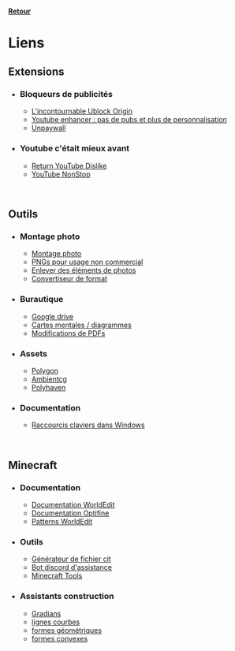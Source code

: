 #### [Retour](../README.md#enligne)

# Liens 

## Extensions

- ### Bloqueurs de publicités
    - [L'incontournable Ublock Origin](https://chrome.google.com/webstore/detail/ublock-origin/cjpalhdlnbpafiamejdnhcphjbkeiagm)
    - [Youtube enhancer : pas de pubs et plus de personnalisation](https://chrome.google.com/webstore/detail/enhancer-for-youtube/ponfpcnoihfmfllpaingbgckeeldkhle)
    - [Unpaywall](https://chrome.google.com/webstore/detail/unpaywall/iplffkdpngmdjhlpjmppncnlhomiipha)
    
- ### Youtube c'était mieux avant
    - [Return YouTube Dislike](https://chrome.google.com/webstore/detail/return-youtube-dislike/gebbhagfogifgggkldgodflihgfeippi)
    - [YouTube NonStop](https://chrome.google.com/webstore/detail/youtube-nonstop/nlkaejimjacpillmajjnopmpbkbnocid)

<br>

## Outils

- ### Montage photo 
    - [Montage photo](https://pixlr.com/fr/x/)
    - [PNGs pour usage non commercial](https://www.pikpng.com/)
    - [Enlever des éléments de photos](https://cleanup.pictures/)
    - [Convertiseur de format](https://convertio.co/fr/)

- ### Burautique
    - [Google drive](https://drive.google.com/drive/u/0/my-drive)
    - [Cartes mentales / diagrammes](https://app.diagrams.net/)
    - [Modifications de PDFs](https://smallpdf.com/fr/modifier-un-pdf)

- ### Assets 
    - [Polygon](https://www.poliigon.com/textures/free)
    - [Ambientcg](https://ambientcg.com/)
    - [Polyhaven](https://polyhaven.com/)

- ### Documentation
    - [Raccourcis claviers dans Windows](https://support.microsoft.com/fr-fr/windows/raccourcis-clavier-dans-windows-dcc61a57-8ff0-cffe-9796-cb9706c75eec)  

<br>

## Minecraft

- ### Documentation
    - [Documentation WorldEdit](https://worldedit.enginehub.org/en/latest/)
    - [Documentation Optifine](https://optifine.readthedocs.io/)
    - [Patterns WorldEdit](https://docs.google.com/document/d/176SgJ7ZeAAGX-A6FnnY2yaIE6_nAKXNlLpuxOPLRH-A/edit?usp=drive_web&ouid=111429833868159511368)
- ### Outils
    - [Générateur de fichier cit](https://pablomcprojects.github.io/documents/tools/cit.html)
    - [Bot discord d'assistance](https://www.wynem.com/?commands=minecraft/resourcepacks)
    - [Minecraft Tools](https://minecraft.tools/fr/)
- ### Assistants construction
    - [Gradians](https://1280px.github.io/hueblocks/)
    - [lignes courbes](https://iseenbaas.nl/curve/) 
    - [formes géométriques ](https://minecraftshapes.com/)
    - [formes convexes](http://oranj.io/blog/VoxelSphereGenerator)
